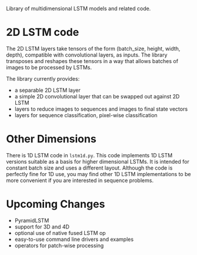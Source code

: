 Library of multidimensional LSTM models and related code.

# 2D LSTM code

The 2D LSTM layers take tensors of the form (batch_size, height, width,
depth), compatible with convolutional layers, as inputs. The library
transposes and reshapes these tensors in a way that allows batches of
images to be processed by LSTMs.

The library currently provides:

 - a separable 2D LSTM layer
 - a simple 2D convolutional layer that can be swapped out against 2D LSTM
 - layers to reduce images to sequences and images to final state vectors
 - layers for sequence classification, pixel-wise classification

# Other Dimensions

There is 1D LSTM code in `lstm1d.py`. This code implements 1D LSTM versions
suitable as a basis for higher dimensional LSTMs. It is intended for constant
batch size and uses a different layout.  Although the code is perfectly fine for
1D use, you may find other 1D LSTM implementations to be more convenient if you
are interested in sequence problems.

# Upcoming Changes

 - PyramidLSTM
 - support for 3D and 4D
 - optional use of native fused LSTM op
 - easy-to-use command line drivers and examples
 - operators for patch-wise processing
